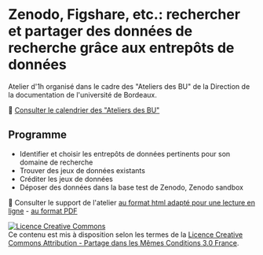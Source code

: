 # Zenodo, Figshare, etc.: rechercher et partager des données de recherche grâce aux entrepôts de données

Atelier d'1h organisé dans le cadre des "Ateliers des BU" de la Direction de la documentation de l'université de Bordeaux.

:calendar: [Consulter le calendrier des "Ateliers des BU"](http://busec2.u-bordeaux.fr/formations_ent/)

## Programme

* Identifier et choisir les entrepôts de données pertinents pour son domaine de recherche
* Trouver des jeux de données existants
* Créditer les jeux de données
* Déposer des données dans la base test de Zenodo, Zenodo sandbox

:bookmark_tabs: Consulter le support de l'atelier [au format html adapté pour une lecture en ligne](https://github.com/fflamerie/atBU_entrepots_donnees/blob/master/content/atBU_donnees.md) - [au format PDF](https://github.com/fflamerie/atBU_entrepots_donnees/blob/master/content/atBU_donnees.pdf)

<a rel="license" href="http://creativecommons.org/licenses/by-sa/3.0/fr/"><img alt="Licence Creative Commons" style="border-width:0" src="https://i.creativecommons.org/l/by-sa/3.0/fr/88x31.png" /></a><br />Ce contenu est mis à disposition selon les termes de la <a rel="license" href="http://creativecommons.org/licenses/by-sa/3.0/fr/">Licence Creative Commons Attribution -  Partage dans les Mêmes Conditions 3.0 France</a>.

